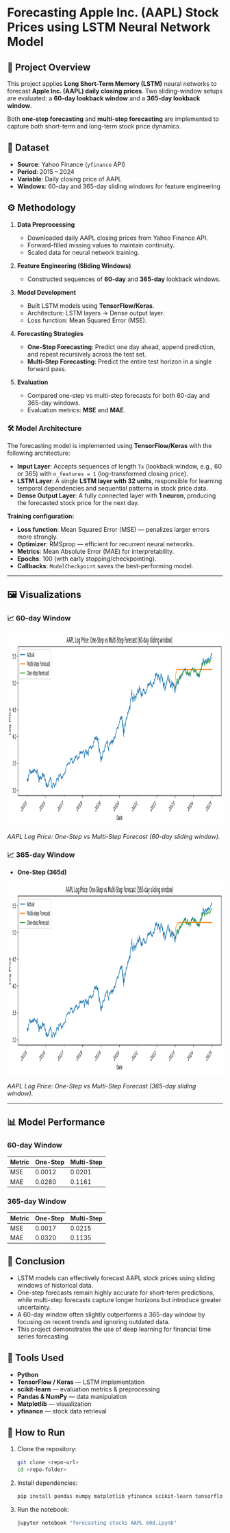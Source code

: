 # Forecasting Apple Inc. (AAPL) Stock Prices using LSTM Neural Network Model

## 📌 Project Overview  
This project applies **Long Short-Term Memory (LSTM)** neural networks to forecast **Apple Inc. (AAPL) daily closing prices**. Two sliding-window setups are evaluated: a **60-day lookback window** and a **365-day lookback window**.  

Both **one-step forecasting** and **multi-step forecasting** are implemented to capture both short-term and long-term stock price dynamics.  

## 📂 Dataset  
- **Source**: Yahoo Finance (`yfinance` API)  
- **Period**: 2015 – 2024  
- **Variable**: Daily closing price of AAPL  
- **Windows**: 60-day and 365-day sliding windows for feature engineering  

## ⚙️ Methodology  
1. **Data Preprocessing**  
   - Downloaded daily AAPL closing prices from Yahoo Finance API.  
   - Forward-filled missing values to maintain continuity.  
   - Scaled data for neural network training.  

2. **Feature Engineering (Sliding Windows)**  
   - Constructed sequences of **60-day** and **365-day** lookback windows.  

3. **Model Development**  
   - Built LSTM models using **TensorFlow/Keras**.  
   - Architecture: LSTM layers → Dense output layer.  
   - Loss function: Mean Squared Error (MSE).  

4. **Forecasting Strategies**  
   - **One-Step Forecasting**: Predict one day ahead, append prediction, and repeat recursively across the test set.  
   - **Multi-Step Forecasting**: Predict the entire test horizon in a single forward pass.  

5. **Evaluation**  
   - Compared one-step vs multi-step forecasts for both 60-day and 365-day windows.
   - Evaluation metrics: **MSE** and **MAE**.  

### 🛠️ Model Architecture  

The forecasting model is implemented using **TensorFlow/Keras** with the following architecture:  

- **Input Layer**: Accepts sequences of length `Tx` (lookback window, e.g., 60 or 365) with `n_features = 1` (log-transformed closing price).  
- **LSTM Layer**: A single **LSTM layer with 32 units**, responsible for learning temporal dependencies and sequential patterns in stock price data.  
- **Dense Output Layer**: A fully connected layer with **1 neuron**, producing the forecasted stock price for the next day.  

**Training configuration:**  
- **Loss function**: Mean Squared Error (MSE) — penalizes larger errors more strongly.  
- **Optimizer**: RMSprop — efficient for recurrent neural networks.  
- **Metrics**: Mean Absolute Error (MAE) for interpretability.  
- **Epochs**: 100 (with early stopping/checkpointing).  
- **Callbacks**: `ModelCheckpoint` saves the best-performing model.  

---

## 🖼️ Visualizations  

### 📈 60-day Window  
<div align="left">
  <img src="https://github.com/amsyarzulkifly/forecasting-stock-prices-aapl/raw/main/attachment/aapl_lstm_60d.png" alt="AAPL LSTM 60d" width="800" height="450"/>
  <p><em>AAPL Log Price: One-Step vs Multi-Step Forecast (60-day sliding window).</em></p>
</div>  

### 📈 365-day Window  
- **One-Step (365d)**  
<div align="left">
  <img src="https://github.com/amsyarzulkifly/forecasting-stock-prices-aapl/raw/main/attachment/aapl_lstm_365d.png" alt="AAPL LSTM 365d" width="800" height="450"/>
  <p><em>AAPL Log Price: One-Step vs Multi-Step Forecast (365-day sliding window).</em></p>
</div>  

---

## 📊 Model Performance  

### 60-day Window  
| Metric | One-Step | Multi-Step |  
|--------|----------|------------|  
| MSE    |  0.0012  |  0.0201    |  
| MAE    |  0.0280  |  0.1161    |  

### 365-day Window  
| Metric | One-Step | Multi-Step |  
|--------|----------|------------|  
| MSE    |  0.0017  |  0.0215    |  
| MAE    |  0.0320  |  0.1135    |  

## 🚀 Conclusion  
- LSTM models can effectively forecast AAPL stock prices using sliding windows of historical data.
- One-step forecasts remain highly accurate for short-term predictions, while multi-step forecasts capture longer horizons but introduce greater uncertainty.
- A 60-day window often slightly outperforms a 365-day window by focusing on recent trends and ignoring outdated data.
- This project demonstrates the use of deep learning for financial time series forecasting.  

## 📌 Tools Used  
- **Python**  
- **TensorFlow / Keras** — LSTM implementation  
- **scikit-learn** — evaluation metrics & preprocessing  
- **Pandas & NumPy** — data manipulation  
- **Matplotlib** — visualization  
- **yfinance** — stock data retrieval  

## 🔄 How to Run  
1. Clone the repository:  
   ```bash
   git clone <repo-url>
   cd <repo-folder>

2. Install dependencies:
   ```bash
   pip install pandas numpy matplotlib yfinance scikit-learn tensorflow jupyterlab

3. Run the notebook:
   ```bash
   jupyter notebook "forecasting stocks AAPL 60d.ipynb"
